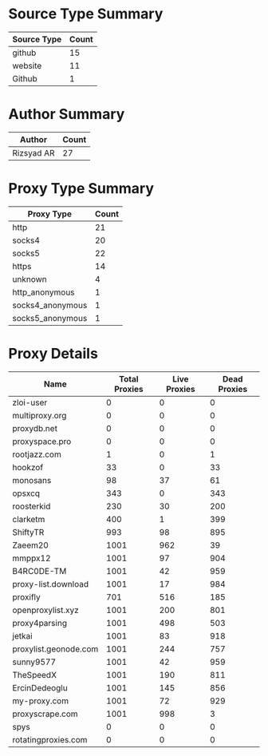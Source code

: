# Source Type Summary

| Source Type | Count |
|-------------|-------|
| github | 15 |
| website | 11 |
| Github | 1 |


# Author Summary

| Author | Count |
|--------|-------|
| Rizsyad AR | 27 |


# Proxy Type Summary

| Proxy Type | Count |
|------------|-------|
| http | 21 |
| socks4 | 20 |
| socks5 | 22 |
| https | 14 |
| unknown | 4 |
| http_anonymous | 1 |
| socks4_anonymous | 1 |
| socks5_anonymous | 1 |


# Proxy Details

| Name | Total Proxies | Live Proxies | Dead Proxies |
|------|---------------|--------------|---------------|
| zloi-user | 0 | 0 | 0 |
| multiproxy.org | 0 | 0 | 0 |
| proxydb.net | 0 | 0 | 0 |
| proxyspace.pro | 0 | 0 | 0 |
| rootjazz.com | 1 | 0 | 1 |
| hookzof | 33 | 0 | 33 |
| monosans | 98 | 37 | 61 |
| opsxcq | 343 | 0 | 343 |
| roosterkid | 230 | 30 | 200 |
| clarketm | 400 | 1 | 399 |
| ShiftyTR | 993 | 98 | 895 |
| Zaeem20 | 1001 | 962 | 39 |
| mmppx12 | 1001 | 97 | 904 |
| B4RC0DE-TM | 1001 | 42 | 959 |
| proxy-list.download | 1001 | 17 | 984 |
| proxifly | 701 | 516 | 185 |
| openproxylist.xyz | 1001 | 200 | 801 |
| proxy4parsing | 1001 | 498 | 503 |
| jetkai | 1001 | 83 | 918 |
| proxylist.geonode.com | 1001 | 244 | 757 |
| sunny9577 | 1001 | 42 | 959 |
| TheSpeedX | 1001 | 190 | 811 |
| ErcinDedeoglu | 1001 | 145 | 856 |
| my-proxy.com | 1001 | 72 | 929 |
| proxyscrape.com | 1001 | 998 | 3 |
| spys | 0 | 0 | 0 |
| rotatingproxies.com | 0 | 0 | 0 |

